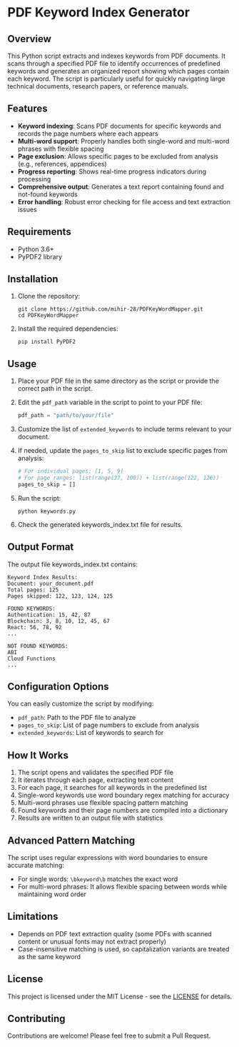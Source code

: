 # PDF Keyword Index Generator

## Overview

This Python script extracts and indexes keywords from PDF documents. It scans through a specified PDF file to identify occurrences of predefined keywords and generates an organized report showing which pages contain each keyword. The script is particularly useful for quickly navigating large technical documents, research papers, or reference manuals.

## Features

- **Keyword indexing**: Scans PDF documents for specific keywords and records the page numbers where each appears
- **Multi-word support**: Properly handles both single-word and multi-word phrases with flexible spacing
- **Page exclusion**: Allows specific pages to be excluded from analysis (e.g., references, appendices)
- **Progress reporting**: Shows real-time progress indicators during processing
- **Comprehensive output**: Generates a text report containing found and not-found keywords
- **Error handling**: Robust error checking for file access and text extraction issues

## Requirements

- Python 3.6+
- PyPDF2 library

## Installation

1. Clone the repository:
   ```
   git clone https://github.com/mihir-28/PDFKeyWordMapper.git
   cd PDFKeyWordMapper
   ```

2. Install the required dependencies:
   ```
   pip install PyPDF2
   ```

## Usage

1. Place your PDF file in the same directory as the script or provide the correct path in the script.

2. Edit the `pdf_path` variable in the script to point to your PDF file:
   ```python
   pdf_path = "path/to/your/file"
   ```

3. Customize the list of `extended_keywords` to include terms relevant to your document.

4. If needed, update the `pages_to_skip` list to exclude specific pages from analysis:
   ```python
   # For individual pages: [1, 5, 9]
   # For page ranges: list(range(37, 100)) + list(range(122, 126))
   pages_to_skip = []

5. Run the script:
   ```
   python keywords.py
   ```

6. Check the generated keywords_index.txt file for results.

## Output Format

The output file keywords_index.txt contains:

```
Keyword Index Results:
Document: your_document.pdf
Total pages: 125
Pages skipped: 122, 123, 124, 125

FOUND KEYWORDS:
Authentication: 15, 42, 87
Blockchain: 3, 8, 10, 12, 45, 67
React: 56, 78, 92
...

NOT FOUND KEYWORDS:
ABI
Cloud Functions
...
```

## Configuration Options

You can easily customize the script by modifying:

- `pdf_path`: Path to the PDF file to analyze
- `pages_to_skip`: List of page numbers to exclude from analysis
- `extended_keywords`: List of keywords to search for

## How It Works

1. The script opens and validates the specified PDF file
2. It iterates through each page, extracting text content
3. For each page, it searches for all keywords in the predefined list
4. Single-word keywords use word boundary regex matching for accuracy
5. Multi-word phrases use flexible spacing pattern matching
6. Found keywords and their page numbers are compiled into a dictionary
7. Results are written to an output file with statistics

## Advanced Pattern Matching

The script uses regular expressions with word boundaries to ensure accurate matching:

- For single words: `\bkeyword\b` matches the exact word
- For multi-word phrases: It allows flexible spacing between words while maintaining word order

## Limitations

- Depends on PDF text extraction quality (some PDFs with scanned content or unusual fonts may not extract properly)
- Case-insensitive matching is used, so capitalization variants are treated as the same keyword

## License

This project is licensed under the MIT License - see the [LICENSE](LICENSE.md) for details.

## Contributing

Contributions are welcome! Please feel free to submit a Pull Request.
